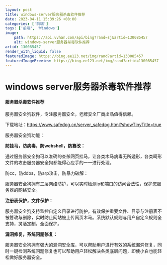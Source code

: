 ```yaml
---
layout: post
title: windows-server服务器杀毒软件推荐
date: 2023-04-11 15:39:26 +08:00
categories: ['前端']
tags: ['前端', 'Windows']
image:
    path: https://api.vvhan.com/api/bing?rand=sj&artid=130085457
    alt: windows-server服务器杀毒软件推荐
artid: 130085457
render_with_liquid: false
featuredImage: https://bing.ee123.net/img/rand?artid=130085457
featuredImagePreview: https://bing.ee123.net/img/rand?artid=130085457
---
```


# windows server服务器杀毒软件推荐

#### 服务器杀毒软件推荐

服务器安全狗软件，专注服务器安全，老牌安全厂商出品值得信赖。

下载地址：https://www.safedog.cn/server_safedog.html?showTinyTitle=true

服务器安全狗功能：

**防挂马，防病毒，防webshell，防篡改：**

通过服务器安全狗可以准确的查杀网页挂马，让各类木马病毒无所遁形，各类畸形文件的攻击服务器安全狗都能得心应手的一一进行处理。

防cc，防ddos，防arp攻击，防暴力破解：

服务器安全狗拥有三层网络防护，可以实时检测ip和端口的访问合法性，保护您服务器的网络安全。

**注册表保护，文件保护：**

服务器安全狗支持监控自定义目录进行防护，有效保护重要文件、目录与注册表不被篡改与删除，实时防止网站被上传网页木马。系统默认规则与用户自定义规则全支持，灵活定制，全面保护。

**漏洞修复，系统问题修复：**

服务器安全狗拥有强大的漏洞安全库，可以帮助用户进行有效的系统漏洞修复，同时一键检测系统问题修复也可以帮助用户轻松解决各类底层问题，即使小白也能轻松做好服务器安全。